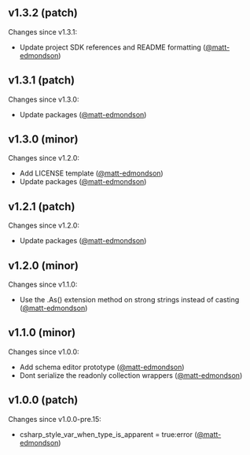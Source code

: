 ## v1.3.2 (patch)

Changes since v1.3.1:

- Update project SDK references and README formatting ([@matt-edmondson](https://github.com/matt-edmondson))

## v1.3.1 (patch)

Changes since v1.3.0:

- Update packages ([@matt-edmondson](https://github.com/matt-edmondson))

## v1.3.0 (minor)

Changes since v1.2.0:

- Add LICENSE template ([@matt-edmondson](https://github.com/matt-edmondson))
- Update packages ([@matt-edmondson](https://github.com/matt-edmondson))

## v1.2.1 (patch)

Changes since v1.2.0:

- Update packages ([@matt-edmondson](https://github.com/matt-edmondson))

## v1.2.0 (minor)

Changes since v1.1.0:

- Use the .As() extension method on strong strings instead of casting ([@matt-edmondson](https://github.com/matt-edmondson))

## v1.1.0 (minor)

Changes since v1.0.0:

- Add schema editor prototype ([@matt-edmondson](https://github.com/matt-edmondson))
- Dont serialize the readonly collection wrappers ([@matt-edmondson](https://github.com/matt-edmondson))

## v1.0.0 (patch)

Changes since v1.0.0-pre.15:

- csharp_style_var_when_type_is_apparent = true:error ([@matt-edmondson](https://github.com/matt-edmondson))


